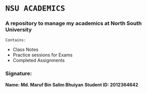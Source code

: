 # ``NSU ACADEMICS`` 
### __A repository to manage my academics at North South University__

`Contains:`
- Class Notes
- Practice sessions for Exams
- Completed Assignments 

### __Signature:__
__Name: Md. Maruf Bin Salim Bhuiyan__
__Student ID: 2012364642__

